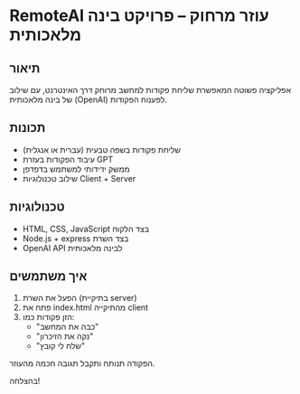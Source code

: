 # RemoteAI עוזר מרחוק – פרויקט בינה מלאכותית

## תיאור
אפליקציה פשוטה המאפשרת שליחת פקודות למחשב מרוחק דרך האינטרנט, עם שילוב של בינה מלאכותית (OpenAI) לפענוח הפקודות.

## תכונות
- שליחת פקודות בשפה טבעית (עברית או אנגלית)
- עיבוד הפקודות בעזרת GPT
- ממשק ידידותי למשתמש בדפדפן
- שילוב טכנולוגיות Client + Server

## טכנולוגיות
- HTML, CSS, JavaScript בצד הלקוח
- Node.js + express בצד השרת
- OpenAI API לבינה מלאכותית

## איך משתמשים
1. הפעל את השרת (בתיקיית server)
2. פתח את index.html מהתיקייה client
3. הזן פקודות כמו:
   - "כבה את המחשב"
   - "נקה את הזיכרון"
   - "שלח לי קובץ"

הפקודה תנותח ותקבל תגובה חכמה מהעוזר.

בהצלחה!
